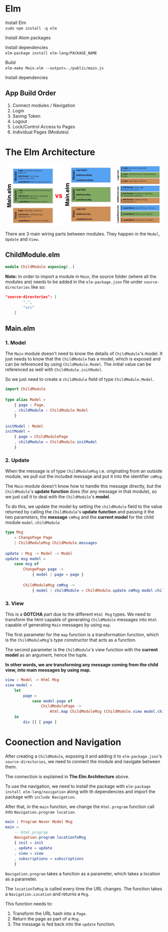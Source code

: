 # Elm

Install Elm  
`sudo npm install -g elm`

Install Atom packages  

Install dependencies  
`elm-package install elm-lang/PACKAGE_NAME`

Build  
`elm-make Main.elm --output=../public/main.js`

Install dependencies

## App Build Order  

1. Connect modules / Navigation
2. Login
3. Saving Token
4. Logout
5. Lock/Control Access to Pages
6. Individual Pages (Modules)  

# The Elm Architecture  

![TEA](./pics/TEA.png)

There are 3 main wiring parts between modules. They happen in the `Model`, `Update` and `View`.

## ChildModule.elm

```elm
module ChildModule exposing(..)
```

**Note:** In order to import a module in `Main`, the source folder (where all the modules are) needs to be added in the `elm-package.json` file under `source-directories` like so:  

```json
"source-directories": [
        ".",
        "src"
    ]
```

## Main.elm

### 1. Model

The `Main` module doesn't need to know the details of `ChildModule`'s model. It just needs to know that the `ChildModule` has a model, which is exposed and can be referenced by using `ChildModule.Model`. The initial value can be referenced as well with `ChildModule.initModel`.

So we just need to create a `childModule` field of type `ChildModule.Model`.

```elm  
import ChildModule

type alias Model =
    { page : Page,
    , childModule : ChildModule.Model
    }

initModel : Model
initModel =
    { page = ChildModulePage
    , childModule = ChildModule.initModel
    }
```

### 2. Update  

When the message is of type `ChildModuleMsg` i.e. originating from an outside module, we pull out the included message and put it into the identifier `cmMsg`.  

The `Main` module doesn't know how to handle this message directly, but the `ChildModule`'s **update function** does (for any message in that module), so we just call it to deal with the `ChildModule`'s **model**.  

To do this, we update the model by setting the `childModule` field to the value returned by calling the `ChildModule`'s **update function** and passing it the two parameters, the **message** `cmMsg` and the **current model** for the child module `model.childModule`

```elm  
type Msg
    = ChangePage Page
    | ChildModuleMsg ChildModule.messages

update : Msg -> Model -> Model
update msg model =
    case msg of
        ChangePage page ->
            { model | page = page }

        ChildModuleMsg cmMsg ->
            { model | childModule = ChildModule.update cmMsg model.childModule }
```
### 3. View  

This is a **GOTCHA** part due to the different `Html Msg` types. We need to transform the html capable of generating `ChildModule` messages into `Html` capable of generating `Main` messages by using `map`.  

The first parameter for the `map` function is a transformation function, which is the `ChildModuleMsg`'s type constructor that acts as a function.

The second parameter is the `ChildModule`'s view function with the **current model** as an argument, hence the tuple.  

**In other words, we are transforming any message coming from the child view, into main messages by using map.**  

```elm
view : Model -> Html Msg
view model =
    let
        page =
            case model.page of
                ChildModulePage ->
                    Html.map ChildModuleMsg (ChildModule.view model.childModule)
    in
        div [] [ page ]

```

# Coonection and Navigation

After creating a `ChildModule`, exposing it and adding it to `elm-package.json`'s `source-directories`, we need to connect the module and navigate between them.  

The connection is explained in **The Elm Architecture** above.  

To use the navigation, we need to install the package with `elm-package install elm-lang/navigation` along with th dependencies and import the package with `include Navigation`.  

After that, in the `main` function, we change the `Html.program` function call into `Navigation.program location`.  

```elm
main : Program Never Model Msg
main =
    -- Html.program
    Navigation.program locationToMsg
    { init = init
    , update = update
    , view = view
    , subscriptions = subscriptions
    }
```

`Navigation.program` takes a function as a parameter, which takes a location as a parameter.  

The `locationToMsg` is called every time the URL changes. The function takes a `Navigation.Location` and returns a `Msg`.  

This function needs to:
1. Transform the URL hash into a `Page`.
2. Return the page as part of a `Msg`.
3. The message is fed back into the `update` function.
